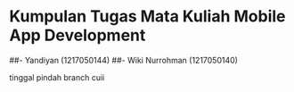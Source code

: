 # Kumpulan Tugas Mata Kuliah Mobile App Development 
##- Yandiyan (1217050144)
##- Wiki Nurrohman (1217050140)

tinggal pindah branch cuii
